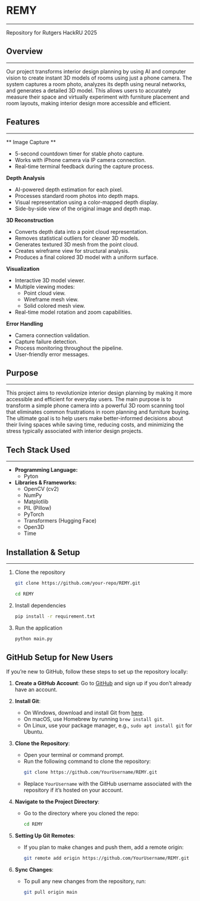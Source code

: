 # REMY
***
Repository for Rutgers HackRU 2025

## Overview
***
Our project transforms interior design planning by using AI and computer vision to create instant 3D models of rooms using just a phone camera. The system captures a room photo, analyzes its depth using neural networks, and generates a detailed 3D model. This allows users to accurately measure their space and virtually experiment with furniture placement and room layouts, making interior design more accessible and efficient.

## Features
***
** Image Capture **
- 5-second countdown timer for stable photo capture.
- Works with iPhone camera via IP camera connection.
- Real-time terminal feedback during the capture process.
  
**Depth Analysis**
- AI-powered depth estimation for each pixel.
- Processes standard room photos into depth maps.
- Visual representation using a color-mapped depth display.
- Side-by-side view of the original image and depth map.

**3D Reconstruction**
- Converts depth data into a point cloud representation.
- Removes statistical outliers for cleaner 3D models.
- Generates textured 3D mesh from the point cloud.
- Creates wireframe view for structural analysis.
- Produces a final colored 3D model with a uniform surface.

**Visualization**
- Interactive 3D model viewer.
- Multiple viewing modes:
  - Point cloud view.
  - Wireframe mesh view.
  - Solid colored mesh view.
- Real-time model rotation and zoom capabilities.

**Error Handling**
- Camera connection validation.
- Capture failure detection.
- Process monitoring throughout the pipeline.
- User-friendly error messages.

## Purpose
***
This project aims to revolutionize interior design planning by making it more accessible and efficient for everyday users. The main purpose is to transform a simple phone camera into a powerful 3D room scanning tool that eliminates common frustrations in room planning and furniture buying. The ultimate goal is to help users make better-informed decisions about their living spaces while saving time, reducing costs, and minimizing the stress typically associated with interior design projects.

## Tech Stack Used
***
- **Programming Language:**
  - Pyton
- **Libraries & Frameworks:**
  - OpenCV (cv2)
  - NumPy
  - Matplotlib
  - PIL (Pillow)
  - PyTorch
  - Transformers (Hugging Face)
  - Open3D
  - Time
## Installation & Setup
***
1. Clone the repository
   ```bash
   git clone https://github.com/your-repo/REMY.git
   ```
   ```bash
   cd REMY
   ```
2. Install dependencies
   ```bash
   pip install -r requirement.txt
   ```
4. Run the application
   ```bash
   python main.py
   ```

## GitHub Setup for New Users

If you’re new to GitHub, follow these steps to set up the repository locally:

1. **Create a GitHub Account**: Go to [GitHub](https://github.com/) and sign up if you don’t already have an account.

2. **Install Git**: 
   - On Windows, download and install Git from [here](https://git-scm.com/download/win).
   - On macOS, use Homebrew by running `brew install git`.
   - On Linux, use your package manager, e.g., `sudo apt install git` for Ubuntu.

3. **Clone the Repository**:
   - Open your terminal or command prompt.
   - Run the following command to clone the repository:
     ```bash
     git clone https://github.com/YourUsername/REMY.git
     ```
   - Replace `YourUsername` with the GitHub username associated with the repository if it’s hosted on your account.

4. **Navigate to the Project Directory**:
   - Go to the directory where you cloned the repo:
     ```bash
     cd REMY
     ```

5. **Setting Up Git Remotes**:
   - If you plan to make changes and push them, add a remote origin:
     ```bash
     git remote add origin https://github.com/YourUsername/REMY.git
     ```

6. **Sync Changes**:
   - To pull any new changes from the repository, run:
     ```bash
     git pull origin main
     ```
